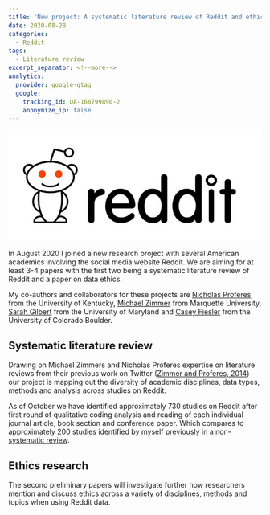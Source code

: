 ```yaml
---
title: 'New project: A systematic literature review of Reddit and ethics research'
date: 2020-08-28
categories:
  - Reddit
tags:
  - Literature review
excerpt_separator: <!--more-->
analytics:
  provider: google-gtag
  google:
    tracking_id: UA-168799890-2
    anonymize_ip: false
---
```


![](/assets/images/1__6dAXo18vmZ3KiR75TE2XwQ.png)

In August 2020 I joined a new research project with several American academics involving the social media website Reddit. We are aiming for at least 3-4 papers with the first two being a systematic literature review of Reddit and a paper on data ethics.

My co-authors and collaborators for these projects are [Nicholas Proferes](https://scholar.google.com/citations?user=iJwn4IkAAAAJ&hl=en) from the University of Kentucky, [Michael Zimmer](https://scholar.google.com/citations?user=BjpDtPYAAAAJ&hl=en) from Marquette University, [Sarah Gilbert](https://scholar.google.ca/citations?user=mUWci5sAAAAJ&hl=en) from the University of Maryland and [Casey Fiesler](https://scholar.google.com/citations?user=D9LfKkAe7d0C&hl=en) from the University of Colorado Boulder. 

## Systematic literature review

Drawing on Michael Zimmers and Nicholas Proferes expertise on literature reviews from their previous work on Twitter ([Zimmer and Proferes, 2014](https://www.emerald.com/insight/content/doi/10.1108/AJIM-09-2013-0083/full/html)) our project is mapping out the diversity of academic disciplines, data types, methods and analysis across studies on Reddit. 

As of October we have identified approximately 730 studies on Reddit after first round of qualitative coding analysis and reading of each individual journal article, book section and conference paper. Which compares to approximately 200 studies identified by myself [previously in a non-systematic review](https://naiyanjones.com/reddit/systematized-literature-review-of-reddit/). 

## Ethics research

The second preliminary papers will investigate further how researchers mention and discuss ethics across a variety of disciplines, methods and topics when using Reddit data. 
